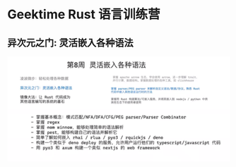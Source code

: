 # Geektime Rust 语言训练营

## 异次元之门: 灵活嵌入各种语法

![image-20250211182138388](./assets/image-20250211182138388.png)

